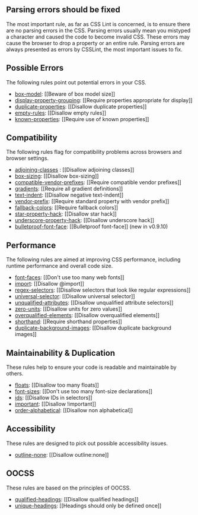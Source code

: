 ## Parsing errors should be fixed

The most important rule, as far as CSS Lint is concerned, is to ensure there are no parsing errors in the CSS. Parsing errors usually mean you mistyped a character and caused the code to become invalid CSS. These errors may cause the browser to drop a property or an entire rule. Parsing errors are always presented as errors by CSSLint, the most important issues to fix. 

## Possible Errors

The following rules point out potential errors in your CSS.

* [box-model](box-model.md): [[Beware of box model size]]
* [display-property-grouping](display-property-grouping.md): [[Require properties appropriate for display]]
* [duplicate-properties](duplicate-properties.md): [[Disallow duplicate properties]]
* [empty-rules](empty-rules.md): [[Disallow empty rules]]
* [known-properties](known-properties.md): [[Require use of known properties]]

## Compatibility

The following rules flag for compatibility problems across browsers and browser settings.

* [adjoining-classes](adjoining-classes.md) : [[Disallow adjoining classes]]
* [box-sizing](box-sizing.md): [[Disallow box-sizing]]
* [compatible-vendor-prefixes](compatible-vendor-prefixes.md): [[Require compatible vendor prefixes]]
* [gradients](gradients.md): [[Require all gradient definitions]]
* [text-indent](text-indent.md): [[Disallow negative text-indent]]
* [vendor-prefix](vendor-prefix.md): [[Require standard property with vendor prefix]]
* [fallback-colors](fallback-colors.md): [[Require fallback colors]]
* [star-property-hack](star-property-hack.md): [[Disallow star hack]]
* [underscore-property-hack](underscore-property-hack.md): [[Disallow underscore hack]]
* [bulletproof-font-face](bulletproof-font-face.md): [[Bulletproof font-face]] (new in v0.9.10)

## Performance

The following rules are aimed at improving CSS performance, including runtime performance and overall code size.

* [font-faces](font-faces.md): [[Don't use too many web fonts]]
* [import](import.md): [[Disallow @import]]
* [regex-selectors](regex-selectors.md): [[Disallow selectors that look like regular expressions]]
* [universal-selector](universal-selector.md): [[Disallow universal selector]]
* [unqualified-attributes](unqualified-attributes.md): [[Disallow unqualified attribute selectors]]
* [zero-units](zero-units.md): [[Disallow units for zero values]]
* [overqualified-elements](overqualified-elements.md): [[Disallow overqualified elements]]
* [shorthand](shorthand.md): [[Require shorthand properties]]
* [duplicate-background-images](duplicate-background-images.md): [[Disallow duplicate background images]]

## Maintainability & Duplication

These rules help to ensure your code is readable and maintainable by others.

* [floats](floats.md): [[Disallow too many floats]]
* [font-sizes](font-sizes.md): [[Don't use too many font-size declarations]]
* [ids](ids.md): [[Disallow IDs in selectors]]
* [important](important.md): [[Disallow !important]]
* [order-alphabetical](order-alphabetical.md): [[Disallow non alphabetical]]

## Accessibility

These rules are designed to pick out possible accessibility issues.

* [outline-none](outline-none.md): [[Disallow outline:none]]

## OOCSS

These rules are based on the principles of OOCSS.

* [qualified-headings](qualified-headings.md): [[Disallow qualified headings]]
* [unique-headings](unique-headings.md): [[Headings should only be defined once]]

